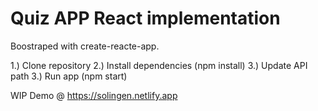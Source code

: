 # Quiz APP React implementation
Boostraped with create-reacte-app. 


1.) Clone repository
2.) Install dependencies (npm install)
3.) Update API path
3.) Run app (npm start)

WIP Demo @ https://solingen.netlify.app

